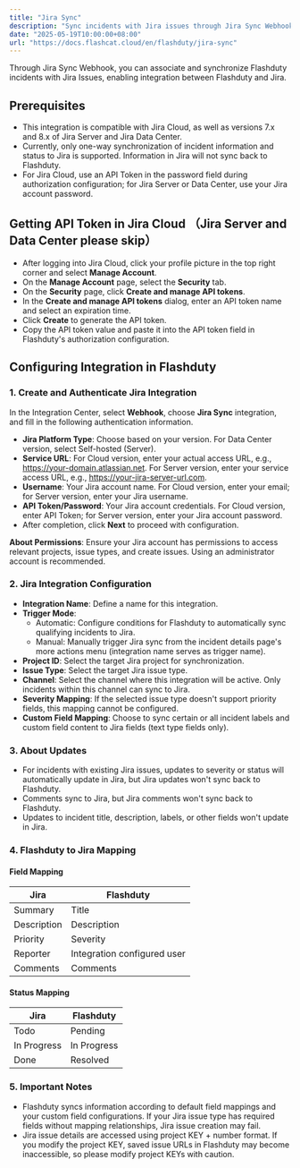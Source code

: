 ```yaml
---
title: "Jira Sync"
description: "Sync incidents with Jira issues through Jira Sync Webhook."
date: "2025-05-19T10:00:00+08:00"
url: "https://docs.flashcat.cloud/en/flashduty/jira-sync"
---
```


Through Jira Sync Webhook, you can associate and synchronize Flashduty incidents with Jira Issues, enabling integration between Flashduty and Jira.

## Prerequisites
- This integration is compatible with Jira Cloud, as well as versions 7.x and 8.x of Jira Server and Jira Data Center.
- Currently, only one-way synchronization of incident information and status to Jira is supported. Information in Jira will not sync back to Flashduty.
- For Jira Cloud, use an API Token in the password field during authorization configuration; for Jira Server or Data Center, use your Jira account password.

## Getting API Token in Jira Cloud （Jira Server and Data Center please skip）

- After logging into Jira Cloud, click your profile picture in the top right corner and select **Manage Account**.
- On the **Manage Account** page, select the **Security** tab.
- On the **Security** page, click **Create and manage API tokens**.
- In the **Create and manage API tokens** dialog, enter an API token name and select an expiration time.
- Click **Create** to generate the API token.
- Copy the API token value and paste it into the API token field in Flashduty's authorization configuration.

## Configuring Integration in Flashduty

### 1. Create and Authenticate Jira Integration
<div class="hide">

In the Integration Center, select **Webhook**, choose **Jira Sync** integration, and fill in the following authentication information.

</div>

- **Jira Platform Type**: Choose based on your version. For Data Center version, select Self-hosted (Server).
- **Service URL**: For Cloud version, enter your actual access URL, e.g., https://your-domain.atlassian.net. For Server version, enter your service access URL, e.g., https://your-jira-server-url.com.
- **Username**: Your Jira account name. For Cloud version, enter your email; for Server version, enter your Jira username.
- **API Token/Password**: Your Jira account credentials. For Cloud version, enter API Token; for Server version, enter your Jira account password.
- After completion, click **Next** to proceed with configuration.

**About Permissions**: Ensure your Jira account has permissions to access relevant projects, issue types, and create issues. Using an administrator account is recommended.

### 2. Jira Integration Configuration

- **Integration Name**: Define a name for this integration.
- **Trigger Mode**:
    - Automatic: Configure conditions for Flashduty to automatically sync qualifying incidents to Jira.
    - Manual: Manually trigger Jira sync from the incident details page's more actions menu (integration name serves as trigger name).
- **Project ID**: Select the target Jira project for synchronization.
- **Issue Type**: Select the target Jira issue type.
- **Channel**: Select the channel where this integration will be active. Only incidents within this channel can sync to Jira.
- **Severity Mapping**: If the selected issue type doesn't support priority fields, this mapping cannot be configured.
- **Custom Field Mapping**: Choose to sync certain or all incident labels and custom field content to Jira fields (text type fields only).

### 3. About Updates

- For incidents with existing Jira issues, updates to severity or status will automatically update in Jira, but Jira updates won't sync back to Flashduty.
- Comments sync to Jira, but Jira comments won't sync back to Flashduty.
- Updates to incident title, description, labels, or other fields won't update in Jira.

### 4. Flashduty to Jira Mapping

#### Field Mapping

| Jira | Flashduty |
| ---------- | -------- |
| Summary | Title |
| Description | Description |
| Priority | Severity |
| Reporter | Integration configured user |
| Comments | Comments |

#### Status Mapping

| Jira | Flashduty |
| ---------- | -------- |
| Todo | Pending |
| In Progress | In Progress |
| Done | Resolved |

### 5. Important Notes

- Flashduty syncs information according to default field mappings and your custom field configurations. If your Jira issue type has required fields without mapping relationships, Jira issue creation may fail.
- Jira issue details are accessed using project KEY + number format. If you modify the project KEY, saved issue URLs in Flashduty may become inaccessible, so please modify project KEYs with caution.
